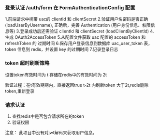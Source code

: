 ### 登录认证 /auth/form 在 FormAuthenticationConfig 配置
1.前端请求中携带 uac的 clientId 和 clientSecret
2.验证用户名密码是否正确 (loadUserByUsername), 正确后，完善 Authentication (用户身份信息、权限信息等)
3.登录成功后还需验证 clientId 和 clientSecret (loadClientByClientId)
4.生成 OAuth2AccessToken 
5.从配置文件获取 uac 配置的 accessToken 和 refreshToken 的 过期时间
6.保存用户登录信息到数据库 uac_user_token 表， token 信息到 redis，并设置 key 的过期时间
7.记录登录日志

### token 超时刷新策略
设置token有效时间为 t
存储在redis中的有效时间为 2t

验证过程：在t有效期期内，直接返回true
t-2t 内刷新token
大于2t,redis删除token,重新登录

### 请求认证
1. 查找redis中是否包含请求所在的token
2. 验证权限

注意： 此项目中没有对jwt解码来获取用户信息。


